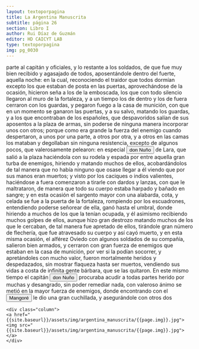 ```yaml
---
layout: textoporpagina
title: La Argentina Manuscrita
subtitle: página 26
section: Libro I
author: Rui Díaz de Guzmán
editor: HD CAICYT LAB
type: textoporpagina
img: pg_0030
---
```


<div class="row">
    <div class="column">
parte al capitán y oficiales, y lo restante a los soldados, de que fue muy bien recibido y agasajado de todos, aposentándole dentro del fuerte, aquella noche: en la cual, reconociendo el traidor que todos dormían excepto los que estaban de posta en las puertas, aprovechándose de la ocasión, hicieron seña a los de la emboscada, los que con todo silencio llegaron al muro de la fortaleza, y a un tiempo los de dentro y los de fuera cerraron con los guardas, y pegaron fuego a la casa de munición, con que en un momento se ganaron las puertas, y a su salvo, matando los guardas, y a los que encontraban de los españoles, que despavoridos salían de sus aposentos a la plaza de armas, sin poderse de ninguna manera incorporar unos con otros; porque como era grande la fuerza del enemigo cuando despertaron, a unos por una parte, a otros por otra, y a otros en las camas los mataban y degollaban sin ninguna resistencia, excepto de algunos pocos, que valerosamente pelearon: en especial <button class="balloon" data-balloon-pos="up" data-balloon-length="large" data-balloon="El capitán que en la historia de Lucía Miranda, estaba al frente de Sancti Spiritus tras la salida de Sebastián Caboto de la región.">don Nuño</button> de Lara, que salió a la plaza haciéndola con su rodela y espada por entre aquella gran turba de enemigos, hiriendo y matando muchos de ellos, acobardándolos de tal manera que no había ninguno que osase llegar a él viendo que por sus manos eran muertos; y visto por los caciques o indios valientes, haciéndose a fuera comenzaron a tirarle con dardos y lanzas, con que le maltrataron, de manera que todo su cuerpo estaba harpado y bañado en sangre; y en esta ocasión el sargento mayor con una alabarda, cota, y celada se fue a la puerta de la fortaleza, rompiendo por los escuadrones, entendiendo poderse señorear de ella, ganó hasta el umbral, donde hiriendo a muchos de los que la tenían ocupada, y él asimismo recibiendo muchos golpes de ellos, aunque hizo gran destrozo matando muchos de los que le cercaban, de tal manera fue apretado de ellos, tirándole gran número de flechería, que fue atravesado su cuerpo y así cayó muerto, y en esta misma ocasión, el alférez Oviedo con algunos soldados de su compañía, salieron bien armados, y cerraron con gran fuerza de enemigos que estaban en la casa de munición, por ver si la podían socorrer, y apretándoles con mucho valor, fueron mortalmente heridos y despedazados, sin mostrar flaqueza hasta ser muertos, vendiendo sus vidas a costa de infinita gente bárbara, que se las quitaron. En este mismo tiempo el capitán <button class="balloon" data-balloon-pos="up" data-balloon-length="large" data-balloon="El capitán que en la historia de Lucía Miranda, estaba al frente de Sancti Spiritus tras la salida de Sebastián Caboto de la región.">don Nuño</button> procuraba acudir a todas partes herido por muchas y desangrado, sin poder remediar nada, con valeroso ánimo se metió en la mayor fuerza de enemigos, donde encontrando con el <button class="balloon" data-balloon-pos="up" data-balloon-length="large" data-balloon="Cacique de la tribu de los Coronda">Mangoré</button> le dio una gran cuchillada, y asegurándole con otros dos     </div>

    <div class="column">
    <a href="{{site.baseurl}}/assets/img/argentina_manuscrita/{{page.img}}.jpg"><img src="{{site.baseurl}}/assets/img/argentina_manuscrita/{{page.img}}.jpg"></a>
    </div>
</div>